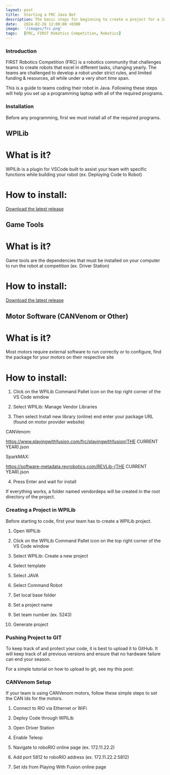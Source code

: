 ```yaml
---
layout: post
title:  Starting a FRC Java Bot
description: The basic steps for beginning to create a project for a Java FIRST Robotics Competition robot.
date:   2024-02-26 12:00:00 +0300
image:  '/images/frc.png'
tags:   [FRC, FIRST Robotics Competition, Robotics]
---
```


### Introduction

FIRST Robotics Competition (FRC) is a robotics community that challenges teams to create robots that excel in different tasks, changing yearly.
The teams are challenged to develop a robot under strict rules, and limited funding & resources, all while under a very short time span.

This is a guide to teams coding their robot in Java. Following these steps will help you set up a programming laptop with all of the required programs.



### Installation

Before any programming, first we must install all of the required programs. 

## WPILib

# What is it?

WPILib is a plugin for VSCode built to assist your team with specific functions while building your robot (ex. Deploying Code to Robot)


# How to install:

[Download the latest release](https://github.com/wpilibsuite/allwpilib/releases)


## Game Tools

# What is it?

Game tools are the dependencies that must be installed on your computer to run the robot at competition (ex. Driver Station)


# How to install:

[Download the latest release](https://www.ni.com/en/support/downloads/drivers/download.frc-game-tools.html#500107)


## Motor Software (CANVenom or Other)

# What is it?
Most motors require external software to run correctly or to configure, find the package for your motors on their respective site


# How to install:

1. Click on the WPILib Command Pallet icon on the top right corner of the VS Code window

2. Select WPILib: Manage Vendor Libraries

3. Then select Install new library (online) end enter your package URL (found on motor provider website)


CANVenom:

https://www.playingwithfusion.com/frc/playingwithfusion(THE CURRENT YEAR).json


SparkMAX:

https://software-metadata.revrobotics.com/REVLib-(THE CURRENT YEAR).json

4. Press Enter and wait for install


If everything works, a folder named vendordeps will be created in the root directory of the project.



### Creating a Project in WPILib

Before starting to code, first your team has to create a WPILib project.

1. Open WPILib

2. Click on the WPILib Command Pallet icon on the top right corner of the VS Code window

3. Select WPILib: Create a new project

4. Select template

5. Select JAVA

6. Select Command Robot

7. Set local base folder

8. Set a project name

9. Set team number (ex. 5243)

10. Generate project



### Pushing Project to GIT

To keep track of and protect your code, it is best to upload it to GitHub. It will keep track of all previous versions and ensure that no hardware failure can end your season.

For a simple tutorial on how to upload to git, see my this post:



### CANVenom Setup

If your team is using CANVenom motors, follow these simple steps to set the CAN Ids for the motors. 

1. Connect to RIO via Ethernet or WiFi

2. Deploy Code through WPILib

3. Open Driver Station

4. Enable Teleop

5. Navigate to roboRIO online page (ex. 172.11.22.2)

6. Add port 5812 to roboRIO address (ex. 172.11.22.2:5812)

7. Set ids from Playing With Fusion online page